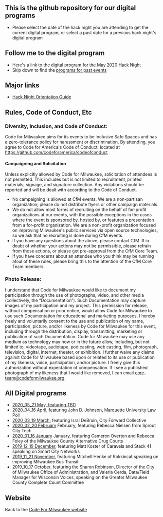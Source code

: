 ## This is the github repository for our digital programs

- Please select the date of the hack night you are attending to get the current digital program, or select a past date for a previous hack night's digital program

## Follow me to the digital program

- Here's a link to the [digital program for the May 2020 Hack Night](https://github.com/codeformilwaukee/hack-night-digital-programs/blob/master/archived_events/2020-05-21.md)
- Skip down to find the [programs for past events](https://github.com/codeformilwaukee/hack-night-digital-programs#All-Digital-programs)

## Major links

- [Hack Night Orientation Guide](https://docs.google.com/presentation/d/1hwN9_HZ6jsnifv9BGSwOY2iXBW2XKXNKftGBz3Vzx3Y/edit#slide=id.p)

## Rules, Code of Conduct, Etc

### Diversity, Inclusion, and Code of Conduct:

Code for Milwaukee aims for its events to be inclusive Safe Spaces and has a zero-tolerance policy for harassment or discrimination. By attending, you agree to Code for America's Code of Conduct, located at
https://github.com/codeforamerica/codeofconduct

#### Campaigning and Solicitation 
Unless explicitly allowed by Code for Milwaukee, solicitation of attendees is not permitted. This includes but is not limited to recruitment, printed materials, signage, and signature collection. Any violations should be reported and will be dealt with according to the Code of Conduct.
- No campaigning is allowed at CfM events. We are a non-partisan organization; please do not distribute flyers or other campaign materials.
- We do not allow most forms of recruiting on the behalf of for-profit organizations at our events, with the possible exceptions in the cases where the event is sponsored by, hosted by, or features a presentation from a for-profit organization. We are a non-profit organization focused on improving Milwaukee's public services via open source technologies, so we ask that no recruiting is done during CfM events.
- If you have any questions about the above, please contact CfM. If in doubt of whether your actions may not be permissible, please refrain from those actions, or please get pre-approval from the CfM Core Team.
- If you have concerns about an attendee who you think may be running afoul of these rules, please bring this to the attention of the CfM Core Team members.

### Photo Release:

I understand that Code for Milwaukee would like to document my participation through the use of photographs, video, and other media (collectively, the “Documentation”). Such Documentation may capture images of my participation and my project. This permission for release, without compensation or prior notice, would allow Code for Milwaukee to use such Documentation for educational and marketing purposes. I hereby freely and voluntarily consent to the use and publication of my name, participation, picture, and/or likeness by Code for Milwaukee for this event, including through the distribution, display, transmitting, marketing or publication of such Documentation. Code for Milwaukee may use any medium as technology may now or in the future allow, including, but not limited to, videotape, audiotape, pod casting, web casting, film, photograph, television, digital, internet, theater, or exhibition. I further waive any claims against Code for Milwaukee based upon or related to its use or publication of my likeness, voice, participation, and/or picture. I freely give this authorization without expectation of compensation. If I see a published photograph of my likeness that I would like removed, I can email core-team@codeformilwaukee.org.


## All Digital programs


- [2020_05_21 May, featuring TBD](https://github.com/codeformilwaukee/hack-night-digital-programs/blob/master/archived_events/2020-05-21.md)
- [2020_04_16 April](https://github.com/codeformilwaukee/hack-night-digital-programs/blob/master/2020-04_16.md), featuring John D. Johnson, Marquette University Law Poll
- [2020_03_19 March](https://github.com/codeformilwaukee/hack-night-digital-programs/blob/master/archived_events/2020-03-19.md), featuring Isral DeBruin, City Forward Collective
- [2020_02_20 February](https://github.com/codeformilwaukee/hack-night-digital-programs/blob/master/archived_events/2020-02-20.md) February, featuring Rebecca Nielsen from Sprout City Tech
- [2020_01_16 January](https://github.com/codeformilwaukee/hack-night-digital-programs/blob/master/archived_events/2020-01-16.md) January, featuring Cameron Overton and Rebecca Foley of the Milwaukee County Alternative Drug Courts
- [2019_12_19 December](https://github.com/codeformilwaukee/hack-night-digital-programs/blob/master/archived_events/2019-12-19.md), featuring Matt Koster of Caravela and Stack 41 speaking on Smart City Networks
- [2019_11_21 November](https://github.com/codeformilwaukee/hack-night-digital-programs/blob/master/archived_events/2019-11-21.md), featuring Mitchell Henke of Rokkincat speaking on improving Milwaukee Bus Transit
- [2019_10_17 October](https://github.com/codeformilwaukee/hack-night-digital-programs/blob/master/archived_events/2019-10-17.md), featuring the Sharon Robinson, Director of the City of Milwaukee Office of Administration, and Valeria Cerda, Data/Field Manager for Wisconsin Voices, speaking on the Greater Milwaukee County Complete Count Committee

## Website

Back to the [Code For Milwaukee website](https://codeformilwaukee.org)
